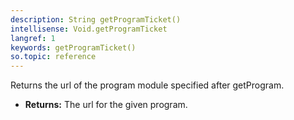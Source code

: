 ```yaml
---
description: String getProgramTicket()
intellisense: Void.getProgramTicket
langref: 1
keywords: getProgramTicket()
so.topic: reference
---
```



Returns the url of the program module specified after getProgram.



* **Returns:** The url for the given program.


